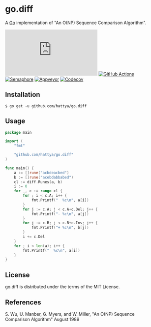 # go.diff

A [Go](https://golang.org/) implementation of "An O(NP) Sequence Comparison Algorithm".

[![pkg.go.dev](https://pkg.go.dev/badge/github.com/hattya/go.diff)](https://pkg.go.dev/github.com/hattya/go.diff)
[![GitHub Actions](https://github.com/hattya/go.diff/actions/workflows/ci.yml/badge.svg)](https://github.com/hattya/go.diff/actions/workflows/ci.yml)
[![Semaphore](https://semaphoreci.com/api/v1/hattya/go-diff/branches/master/badge.svg)](https://semaphoreci.com/hattya/go-diff)
[![Appveyor](https://ci.appveyor.com/api/projects/status/ryyeqn70w488ac8f/branch/master?svg=true)](https://ci.appveyor.com/project/hattya/go-diff)
[![Codecov](https://codecov.io/gh/hattya/go.diff/branch/master/graph/badge.svg)](https://codecov.io/gh/hattya/go.diff)


## Installation

```console
$ go get -u github.com/hattya/go.diff
```


## Usage

```go
package main

import (
	"fmt"

	"github.com/hattya/go.diff"
)

func main() {
	a := []rune("acbdeacbed")
	b := []rune("acebdabbabed")
	cl := diff.Runes(a, b)
	i := 0
	for _, c := range cl {
		for ; i < c.A; i++ {
			fmt.Printf("  %c\n", a[i])
		}
		for j := c.A; j < c.A+c.Del; j++ {
			fmt.Printf("- %c\n", a[j])
		}
		for j := c.B; j < c.B+c.Ins; j++ {
			fmt.Printf("+ %c\n", b[j])
		}
		i += c.Del
	}
	for ; i < len(a); i++ {
		fmt.Printf("  %c\n", a[i])
	}
}
```


## License

go.diff is distributed under the terms of the MIT License.


## References

S. Wu, U. Manber, G. Myers, and W. Miller, "An O(NP) Sequence Comparison Algorithm" August 1989
